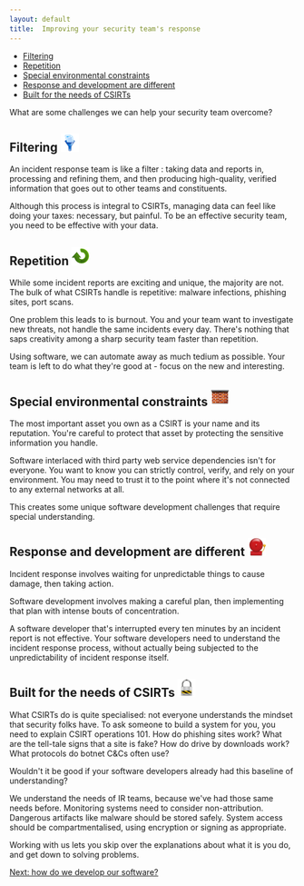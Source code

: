 ```yaml
---
layout: default
title:  Improving your security team's response
---
```

<p id="#toc">
    <ul>
        <li><a href="#filtering">Filtering</a></li>
        <li><a href="#repetition">Repetition</a></li>
        <li><a href="#special_environmental_constraints">Special environmental constraints</a></li>
        <li><a href="#response_and_development_are_different">Response and development are different</a></li>
        <li><a href="#built_for_the_needs_of_csirts">Built for the needs of CSIRTs</a></li>
    </ul>
</p>

What are some challenges we can help your security team overcome?

## Filtering <img src="/img/head_icons/filter.png" />

An incident response team is like a filter : taking data and reports in, processing and refining them, and then producing high-quality, verified information that goes out to other teams and constituents.

Although this process is integral to CSIRTs, managing data can feel like doing your taxes: necessary, but painful. To be an effective security team, you need to be effective with your data. 

## Repetition <img src="/img/head_icons/arrow_cycle.png" />

While some incident reports are exciting and unique, the majority are not. The bulk of what CSIRTs handle is repetitive: malware infections, phishing sites, port scans.

One problem this leads to is burnout. You and your team want to investigate new threats, not handle the same incidents every day. There's nothing that saps creativity among a sharp security team faster than repetition.

Using software, we can automate away as much tedium as possible. Your team is left to do what they're good at - focus on the new and interesting.

## Special environmental constraints <img src="/img/head_icons/firewall.png" />

The most important asset you own as a CSIRT is your name and its reputation. You're careful to protect that asset by protecting the sensitive information you handle.

Software interlaced with third party web service dependencies isn't for everyone. You want to know you can strictly control, verify, and rely on your environment. You may need to trust it to the point where it's not connected to any external networks at all.

This creates some unique software development challenges that require special understanding.

## Response and development are different <img src="/img/head_icons/alarm.png" />

Incident response involves waiting for unpredictable things to cause damage, then taking action.

Software development involves making a careful plan, then implementing that plan with intense bouts of concentration.

A software developer that's interrupted every ten minutes by an incident report is not effective. Your software developers need to understand the incident response process, without actually being subjected to the unpredictability of incident response itself. 

## Built for the needs of CSIRTs <img src="/img/head_icons/lock.png" />

What CSIRTs do is quite specialised: not everyone understands the mindset that security folks have. To ask someone to build a system for you, you need to explain CSIRT operations 101. How do phishing sites work? What are the tell-tale signs that a site is fake? How do drive by downloads work? What protocols do botnet C&Cs often use?

Wouldn't it be good if your software developers already had this baseline of understanding?

We understand the needs of IR teams, because we've had those same needs before.  Monitoring systems need to consider non-attribution. Dangerous artifacts like malware should be stored safely.  System access should be compartmentalised, using encryption or signing as appropriate.

Working with us lets you skip over the explanations about what it is you do, and get down to solving problems. 

<p><a href="/development">Next: how do we develop our software?</a></p>
